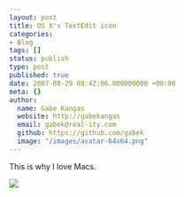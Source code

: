 ```yaml
---
layout: post
title: OS X's TextEdit icon
categories:
- Blog
tags: []
status: publish
type: post
published: true
date: 2007-08-29 08:42:06.000000000 +00:00
meta: {}
author:
  name: Gabe Kangas
  website: http://gabekangas
  email: gabek@real-ity.com
  github: https://github.com/gabek
  image: "/images/avatar-64x64.png"
---
```

This is why I love Macs.

![](http://nslog.com/imgs/mac/textedit_icon_enlarged.jpg)
